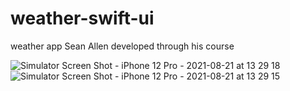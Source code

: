 # weather-swift-ui
weather app Sean Allen developed through his course  

![Simulator Screen Shot - iPhone 12 Pro - 2021-08-21 at 13 29 18](https://user-images.githubusercontent.com/24664874/130316820-7a4ab0f8-c645-4c36-9177-7abcd2357d66.png)
![Simulator Screen Shot - iPhone 12 Pro - 2021-08-21 at 13 29 15](https://user-images.githubusercontent.com/24664874/130316836-ffddfb10-e273-4a59-92d8-2a424ecfbc7a.png)
